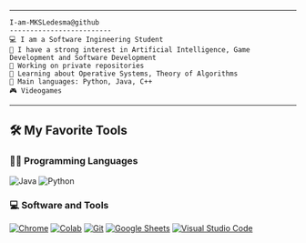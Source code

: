 <hr>

```
I-am-MKSLedesma@github
-------------------------
💻 I am a Software Ingineering Student
📝 I have a strong interest in Artificial Intelligence, Game Development and Software Development
🔭 Working on private repositories
🌱 Learning about Operative Systems, Theory of Algorithms
🌟 Main languages: Python, Java, C++
🎮 Videogames
```
<hr>

## 🛠️ My Favorite Tools

### 👨‍💻 Programming Languages

<p>
    <a><img alt="Java" src="https://img.shields.io/badge/Java-%23007396.svg?logo=java&logoColor=white"></a>
    <a><img alt="Python" src="https://img.shields.io/badge/Python%20-%2314354C.svg?logo=python&logoColor=white"></a>

### 💻 Software and Tools

<p>
    <a href="#"><img alt="Chrome" src="https://img.shields.io/badge/Chrome-3DDC84?logo=google-chrome&logoColor=white"></a>
    <a href="#"><img alt="Colab" src="https://img.shields.io/badge/Colab-00b56a.svg?logo=google-colab&logoColor=white"></a>
    <a href="#"><img alt="Git" src="https://img.shields.io/badge/Git%20-%23F05033.svg?logo=git&logoColor=white"></a>
    <a href="#"><img alt="Google Sheets" src="https://img.shields.io/badge/Google%20Sheets%20-%2334A853.svg?logo=google%20sheets&logoColor=white"></a>
    <a href="#"><img alt="Visual Studio Code" src="https://img.shields.io/badge/Visual%20Studio%20Code-0078d7.svg?logo=visual-studio-code&logoColor=white"></a>
</p>

<!---
crisledmess/crisledmess is a ✨ special ✨ repository because its `README.md` (this file) appears on your GitHub profile.
You can click the Preview link to take a look at your changes.
--->

